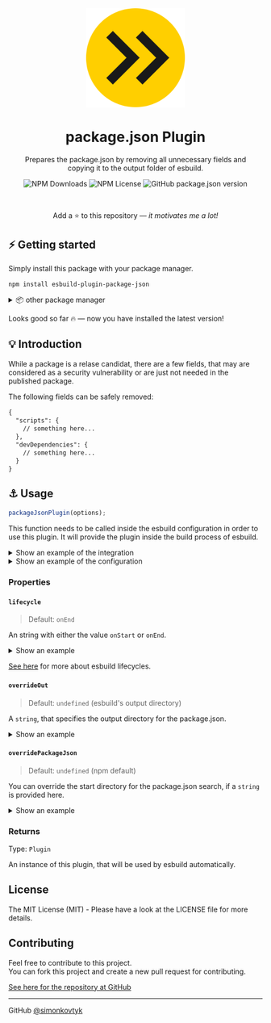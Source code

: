 <div align="center">

<img width="196" src="https://raw.githubusercontent.com/simonkovtyk/esbuild-plugin-package-json/d7d77d5766ef9ef97f157c2d221d61a7d3cef51c/docs/esbuild-favicon.svg" />

<h1>package.json Plugin</h1>

<p>Prepares the package.json by removing all unnecessary fields and<br/>copying it to the output folder of esbuild.</p>

![NPM Downloads](https://img.shields.io/npm/dw/esbuild-plugin-package-json)
![NPM License](https://img.shields.io/npm/l/esbuild-plugin-package-json)
![GitHub package.json version](https://img.shields.io/github/package-json/v/simonkovtyk/esbuild-plugin-package-json)

<br />

Add a ⭐ to this repository — *it motivates me a lot!*

</div>

## ⚡️ Getting started

Simply install this package with your package manager.

````shell
npm install esbuild-plugin-package-json
````

<details>
<summary>📦 other package manager</summary>

> 💾 **yarn**
> ````shell
> yarn install esbuild-plugin-package-json
> ````

> 💾 **pnpm**
> ````shell
> pnpm install esbuild-plugin-package-json
> ````

</details>

Looks good so far 🔥 — now you have installed the latest version!

## 💡 Introduction

While a package is a relase candidat, there are a few fields, that may are considered as a security vulnerability or are just not needed in the published package.

The following fields can be safely removed:
````json5
{
  "scripts": {
    // something here...
  },
  "devDependencies": {
    // something here...
  }
}
````

## ⚓ Usage

```typescript
packageJsonPlugin(options);
```

This function needs to be called inside the esbuild configuration in order to use this plugin. It will provide the plugin inside the build process of esbuild.

<details>
<summary>Show an example of the integration</summary>

````typescript
esbuild.build({
  // some configuration...
  plugins: [
    packageJsonPlugin();
    // more plugins here...
  ]
})
````

</details>

<details>
<summary>Show an example of the configuration</summary>

````typescript
packageJsonPlugin({
  // configure here
});
````
</details>

### Properties

#### ``lifecycle``

> Default: ``onEnd``

An string with either the value ``onStart`` or ``onEnd``.

<details>
<summary>Show an example</summary>

````typescript
packageJsonPlugin({
  lifecycle: "onStart"
});
````
</details>

[See here](https://esbuild.github.io/plugins/#concepts) for more about esbuild lifecycles.

#### ``overrideOut``

> Default: ``undefined`` (esbuild's output directory)

A ``string``, that specifies the output directory for the package.json.

<details>
<summary>Show an example</summary>

````typescript
packageJsonPlugin({
  overrideOut: "dist" // any directory allowed
});
````

</details>

#### ``overridePackageJson``

> Default: ``undefined`` (npm default)

You can override the start directory for the package.json search, if a ``string`` is provided here.

<details>
<summary>Show an example</summary>

````typescript
packageJsonPlugin({
  overridePackageJson: "libs/my-lib" // any directory allowed
});
````

</details>

### Returns

Type: ``Plugin``

An instance of this plugin, that will be used by esbuild automatically.

## License

The MIT License (MIT) - Please have a look at the LICENSE file for more details.

## Contributing

Feel free to contribute to this project.\
You can fork this project and create a new pull request for contributing.

[See here for the repository at GitHub](https://github.com/simonkovtyk/esbuild-plugin-package-json)

<hr>

GitHub [@simonkovtyk](https://github.com/simonkovtyk)

